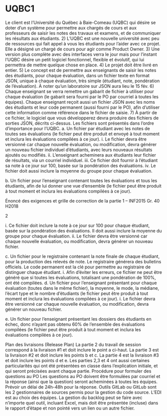 # UQBC1
Le client est l’Université du Québec à Baie-Comeau (UQBC) qui désire se doter d’un
système pour permettre aux chargés de cours et aux professeurs de saisir les notes des
travaux et examens, et de communiquer les résultats aux étudiants.
2) L’UQBC est une nouvelle université avec peu de ressources qui fait appel à vous les
étudiants pour l’aider avec ce projet. Elle a désigné un chargé de cours pour agir
comme Product Owner.
3) Une version plus complète avec des interfaces verra le jour mais pour l’instant l’UQBC
désire un petit logiciel fonctionnel, flexible et évolutif, qui lui permettra de mettre
quelque chose en place.
4) Le projet doit être livré en entier.
5) Le concept est de permettre aux enseignants de saisir les notes des étudiants, pour
chaque évaluation, dans un fichier texte en format JSON, unique à chaque évaluation,
très simple (étudiant, note, pondération de l’évaluation). À noter qu’un laboratoire sur
JSON aura lieu le 15 fév.
6) Chaque enseignant se verra remettre un gabarit de fichier à utiliser pour chaque
évaluation (le gabarit sera fourni par le PO par courriel à toutes les équipes). Chaque
enseignant reçoit aussi un fichier JSON avec les noms des étudiants et leur code
permanent (aussi fourni par le PO), afin d’utiliser cette information comme référence
dans le fichier de saisie.
7) À partir de ce fichier, le logiciel que vous développerez devra produire des fichiers de
sorties JSON, décrits ci-dessus. Les fichiers sont présentés dans l’ordre d’importance
pour l’UQBC.
a. Un fichier par étudiant avec les notes de toutes ses évaluations (le fichier peut
être produit et envoyé à tout moment et inclura les évaluations compilées à ce
jour).
i. Le fichier devra être versionné car chaque nouvelle évaluation, ou
modification, devra générer un nouveau fichier individuel d’étudiants,
avec leurs nouveaux résultats ajoutés ou modifiés.
ii. L’enseignant acheminera aux étudiants leur fichier de résultats, via un
courriel individuel.
iii. Ce fichier doit fournir à l’étudiant sa note à ce jour sur 100,
basée sur la pondération des évaluations.
iv. Le fichier doit aussi inclure la moyenne du groupe pour chaque
évaluation.

b. Un fichier pour l’enseignant contenant toutes les évaluations et tous les
étudiants, afin de lui donner une vue d’ensemble (le fichier peut être produit à
tout moment et inclura les évaluations compilées à ce jour).

Énoncé des exigences et grille de correction de la partie 1 – INF2015 Gr. 40 H2018

2

i. Ce fichier doit inclure la note à ce jour sur 100 pour chaque étudiant,
basée sur la pondération des évaluations. Il doit aussi inclure la
moyenne du groupe pour chaque évaluation.
ii. Le fichier devra être versionné car chaque nouvelle évaluation, ou
modification, devra générer un nouveau fichier.

c. Un fichier pour le registraire contenant la note finale de chaque étudiant, pour
la production des relevés de note. Le registraire générera des bulletins officiels.
Le code permanent est la clé pour permettre au registraire de distinguer chaque
étudiant.
i. Afin d’éviter les erreurs, ce fichier ne peut être généré que si toutes les
évaluations, totalisant une pondération de 100%, ont été compilées.
d. Un fichier pour l’enseignant présentant pour chaque évaluation (toutes dans le
même fichier), la moyenne, le mode, la médiane, l’écart type et le nombre
d’étudiants (le fichier peut être produit à tout moment et inclura les évaluations
compilées à ce jour).
i. Le fichier devra être versionné car chaque nouvelle évaluation, ou
modification, devra générer un nouveau fichier.

e. Un fichier pour l’enseignant présentant les dossiers des étudiants en échec,
donc n’ayant pas obtenu 60% de l’ensemble des évaluations compilées (le
fichier peut être produit à tout moment et inclura les évaluations compilées à ce
jour).

Plan des livraisons (Release Plan)
La partie 2 du travail de session correspond à la livraison #1 et doit inclure le point a ci-haut.
La partie 3 est la livraison #2 et doit inclure les points b et c.
La partie 4 est la livraison #3 et doit inclure les points d et e.
Les parties 2,3 et 4 ont aussi certaines particularités qui ont été présentées en classe dans
l’explication initiale, et qui seront précisées avant chaque partie.
Procédure pour formuler des questions au PO
Les questions au PO doivent être formulées par courriel et la réponse (ainsi que la question)
seront acheminées à toutes les équipes. Prévoir un délai de 24h-48h pour la réponse.
Outils
GitLab ou GitLub sont les 2 gestionnaires de sources permis pour la gestion du code source.
L’EDI est au choix des équipes.
La gestion du backlog peut se faire avec n’importe quel outil, incluant Excel, mais doit être
présentée (incluse) dans le rapport d’étape et non pointé vers un lien ou un autre fichier.
